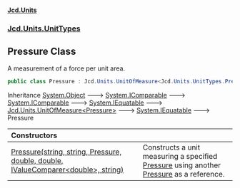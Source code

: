 #### [Jcd.Units](index 'index')
### [Jcd.Units.UnitTypes](Jcd.Units.UnitTypes 'Jcd.Units.UnitTypes')

## Pressure Class

A measurement of a force per unit area.

```csharp
public class Pressure : Jcd.Units.UnitOfMeasure<Jcd.Units.UnitTypes.Pressure>
```

Inheritance [System.Object](https://docs.microsoft.com/en-us/dotnet/api/System.Object 'System.Object') &#129106; [System.IComparable](https://docs.microsoft.com/en-us/dotnet/api/System.IComparable 'System.IComparable') &#129106; [System.IComparable](https://docs.microsoft.com/en-us/dotnet/api/System.IComparable 'System.IComparable') &#129106; [System.IEquatable](https://docs.microsoft.com/en-us/dotnet/api/System.IEquatable 'System.IEquatable') &#129106; [Jcd.Units.UnitOfMeasure&lt;](UnitOfMeasure_TUnit_ 'Jcd.Units.UnitOfMeasure<TUnit>')[Pressure](Pressure 'Jcd.Units.UnitTypes.Pressure')[&gt;](UnitOfMeasure_TUnit_ 'Jcd.Units.UnitOfMeasure<TUnit>') &#129106; [System.IEquatable](https://docs.microsoft.com/en-us/dotnet/api/System.IEquatable 'System.IEquatable') &#129106; Pressure

| Constructors | |
| :--- | :--- |
| [Pressure(string, string, Pressure, double, double, IValueComparer&lt;double&gt;, string)](Pressure..ctor.wPzhzo8CISpd5p6mBdtZcw 'Jcd.Units.UnitTypes.Pressure.Pressure(string, string, Jcd.Units.UnitTypes.Pressure, double, double, Jcd.Units.IValueComparer<double>, string)') | Constructs a unit measuring a specified [Pressure](Pressure 'Jcd.Units.UnitTypes.Pressure') using another [Pressure](Pressure 'Jcd.Units.UnitTypes.Pressure') as a reference. |
